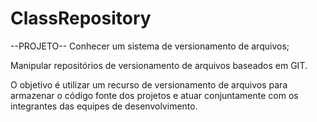 # ClassRepository

--PROJETO--
Conhecer um sistema de versionamento de arquivos; 

Manipular repositórios de versionamento de arquivos baseados em GIT. 

O objetivo é utilizar um recurso de versionamento de arquivos para armazenar o código fonte dos projetos e atuar conjuntamente com os integrantes das equipes de desenvolvimento.

